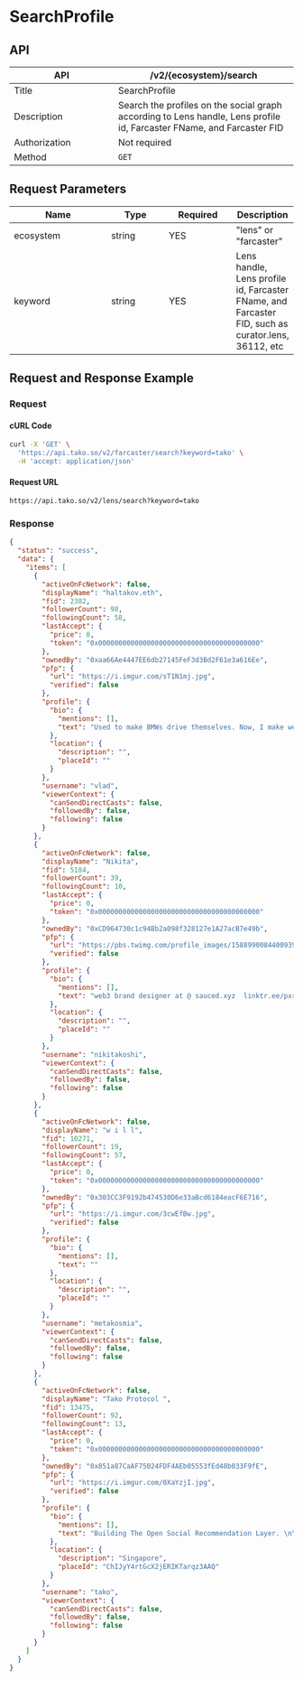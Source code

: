 # SearchProfile

## API

<table><thead><tr><th width="169">API</th><th>/v2/{ecosystem}/search</th></tr></thead><tbody><tr><td>Title</td><td>SearchProfile</td></tr><tr><td>Description</td><td>Search the profiles on the social graph according to Lens handle, Lens profile id, Farcaster FName, and Farcaster FID</td></tr><tr><td>Authorization</td><td>Not required</td></tr><tr><td>Method</td><td><code>GET</code></td></tr></tbody></table>

## Request Parameters

<table><thead><tr><th width="178">Name</th><th width="99">Type</th><th width="113">Required</th><th>Description</th></tr></thead><tbody><tr><td>ecosystem</td><td>string</td><td>YES</td><td>"lens" or "farcaster"</td></tr><tr><td>keyword</td><td>string</td><td>YES</td><td> Lens handle, Lens profile id, Farcaster FName, and Farcaster FID, such as curator.lens, 36112, etc</td></tr></tbody></table>

## Request and Response Example

### Request

#### cURL Code

```bash
curl -X 'GET' \
  'https://api.tako.so/v2/farcaster/search?keyword=tako' \
  -H 'accept: application/json'
```

#### Request URL

`https://api.tako.so/v2/lens/search?keyword=tako`

### Response

```json
{
  "status": "success",
  "data": {
    "items": [
      {
        "activeOnFcNetwork": false,
        "displayName": "haltakov.eth",
        "fid": 2382,
        "followerCount": 98,
        "followingCount": 58,
        "lastAccept": {
          "price": 0,
          "token": "0x0000000000000000000000000000000000000000"
        },
        "ownedBy": "0xaa66Ae4447EE6db27145FeF3d3Bd2F61e3a616Ee",
        "pfp": {
          "url": "https://i.imgur.com/sT1N1mj.jpg",
          "verified": false
        },
        "profile": {
          "bio": {
            "mentions": [],
            "text": "Used to make BMWs drive themselves. Now, I make web3 easier at Fr0ntierX"
          },
          "location": {
            "description": "",
            "placeId": ""
          }
        },
        "username": "vlad",
        "viewerContext": {
          "canSendDirectCasts": false,
          "followedBy": false,
          "following": false
        }
      },
      {
        "activeOnFcNetwork": false,
        "displayName": "Nikita",
        "fid": 5184,
        "followerCount": 39,
        "followingCount": 10,
        "lastAccept": {
          "price": 0,
          "token": "0x0000000000000000000000000000000000000000"
        },
        "ownedBy": "0xCD964730c1c94Bb2a098f328127e1A27acB7e49b",
        "pfp": {
          "url": "https://pbs.twimg.com/profile_images/1588990084400939008/KsJwJ7jm_400x400.png",
          "verified": false
        },
        "profile": {
          "bio": {
            "mentions": [],
            "text": "web3 brand designer at @ sauced.xyz  linktr.ee/pxrxnoid"
          },
          "location": {
            "description": "",
            "placeId": ""
          }
        },
        "username": "nikitakoshi",
        "viewerContext": {
          "canSendDirectCasts": false,
          "followedBy": false,
          "following": false
        }
      },
      {
        "activeOnFcNetwork": false,
        "displayName": "w i l l",
        "fid": 10271,
        "followerCount": 19,
        "followingCount": 57,
        "lastAccept": {
          "price": 0,
          "token": "0x0000000000000000000000000000000000000000"
        },
        "ownedBy": "0x303CC3F9192b474530D6e33aBcd6184eacF6E716",
        "pfp": {
          "url": "https://i.imgur.com/3cwEfBw.jpg",
          "verified": false
        },
        "profile": {
          "bio": {
            "mentions": [],
            "text": ""
          },
          "location": {
            "description": "",
            "placeId": ""
          }
        },
        "username": "metakosmia",
        "viewerContext": {
          "canSendDirectCasts": false,
          "followedBy": false,
          "following": false
        }
      },
      {
        "activeOnFcNetwork": false,
        "displayName": "Tako Protocol ",
        "fid": 13475,
        "followerCount": 92,
        "followingCount": 13,
        "lastAccept": {
          "price": 0,
          "token": "0x0000000000000000000000000000000000000000"
        },
        "ownedBy": "0x851a87CaAF75024FDF4AEb05553fEd48b033F9fE",
        "pfp": {
          "url": "https://i.imgur.com/0XaYzjI.jpg",
          "verified": false
        },
        "profile": {
          "bio": {
            "mentions": [],
            "text": "Building The Open Social Recommendation Layer. \n\nRecommend, Advertise & Curate On Web3 Social.\n\nTako.so"
          },
          "location": {
            "description": "Singapore",
            "placeId": "ChIJyY4rtGcX2jERIKTarqz3AAQ"
          }
        },
        "username": "tako",
        "viewerContext": {
          "canSendDirectCasts": false,
          "followedBy": false,
          "following": false
        }
      }
    ]
  }
}
```
